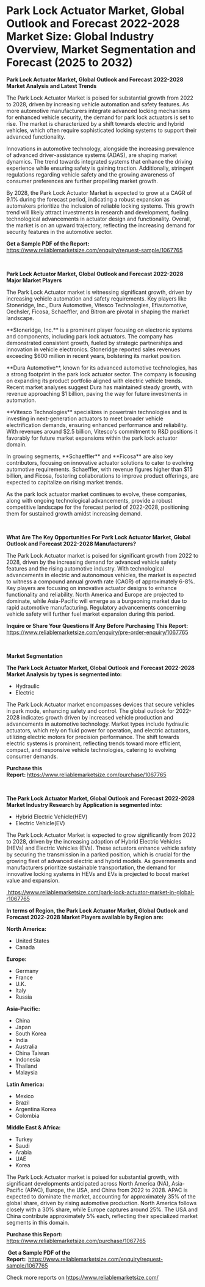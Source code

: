 <p><h1>Park Lock Actuator Market, Global Outlook and Forecast 2022-2028 Market Size: Global Industry Overview, Market Segmentation and Forecast (2025 to 2032)</h1></p><p><strong>Park Lock Actuator Market, Global Outlook and Forecast 2022-2028 Market Analysis and Latest Trends</strong></p>
<p><p>The Park Lock Actuator Market is poised for substantial growth from 2022 to 2028, driven by increasing vehicle automation and safety features. As more automotive manufacturers integrate advanced locking mechanisms for enhanced vehicle security, the demand for park lock actuators is set to rise. The market is characterized by a shift towards electric and hybrid vehicles, which often require sophisticated locking systems to support their advanced functionality. </p><p>Innovations in automotive technology, alongside the increasing prevalence of advanced driver-assistance systems (ADAS), are shaping market dynamics. The trend towards integrated systems that enhance the driving experience while ensuring safety is gaining traction. Additionally, stringent regulations regarding vehicle safety and the growing awareness of consumer preferences are further propelling market growth. </p><p>By 2028, the Park Lock Actuator Market is expected to grow at a CAGR of 9.1% during the forecast period, indicating a robust expansion as automakers prioritize the inclusion of reliable locking systems. This growth trend will likely attract investments in research and development, fueling technological advancements in actuator design and functionality. Overall, the market is on an upward trajectory, reflecting the increasing demand for security features in the automotive sector.</p></p>
<p><strong>Get a Sample PDF of the Report:&nbsp;</strong> <a href="https://www.reliablemarketsize.com/enquiry/request-sample/1067765?utm_campaign=2778&utm_medium=2&utm_source=Github&utm_content=ia&utm_term=21032025&utm_id=park-lock-actuator-market-global-outlook-and-forecast-2022-2028">https://www.reliablemarketsize.com/enquiry/request-sample/1067765</a></p>
<p>&nbsp;</p>
<p><strong>Park Lock Actuator Market, Global Outlook and Forecast 2022-2028 Major Market Players</strong></p>
<p><p>The Park Lock Actuator market is witnessing significant growth, driven by increasing vehicle automation and safety requirements. Key players like Stoneridge, Inc., Dura Automotive, Vitesco Technologies, Efiautomotive, Oechsler, Ficosa, Schaeffler, and Bitron are pivotal in shaping the market landscape.</p><p>**Stoneridge, Inc.** is a prominent player focusing on electronic systems and components, including park lock actuators. The company has demonstrated consistent growth, fueled by strategic partnerships and innovation in vehicle electronics. Stoneridge reported sales revenues exceeding $600 million in recent years, bolstering its market position.</p><p>**Dura Automotive**, known for its advanced automotive technologies, has a strong footprint in the park lock actuator sector. The company is focusing on expanding its product portfolio aligned with electric vehicle trends. Recent market analyses suggest Dura has maintained steady growth, with revenue approaching $1 billion, paving the way for future investments in automation.</p><p>**Vitesco Technologies** specializes in powertrain technologies and is investing in next-generation actuators to meet broader vehicle electrification demands, ensuring enhanced performance and reliability. With revenues around $2.5 billion, Vitesco's commitment to R&D positions it favorably for future market expansions within the park lock actuator domain.</p><p>In growing segments, **Schaeffler** and **Ficosa** are also key contributors, focusing on innovative actuator solutions to cater to evolving automotive requirements. Schaeffler, with revenue figures higher than $15 billion, and Ficosa, fostering collaborations to improve product offerings, are expected to capitalize on rising market trends.</p><p>As the park lock actuator market continues to evolve, these companies, along with ongoing technological advancements, provide a robust competitive landscape for the forecast period of 2022-2028, positioning them for sustained growth amidst increasing demand.</p></p>
<p>&nbsp;</p>
<p><strong>What Are The Key Opportunities For Park Lock Actuator Market, Global Outlook and Forecast 2022-2028 Manufacturers?</strong></p>
<p><p>The Park Lock Actuator market is poised for significant growth from 2022 to 2028, driven by the increasing demand for advanced vehicle safety features and the rising automotive industry. With technological advancements in electric and autonomous vehicles, the market is expected to witness a compound annual growth rate (CAGR) of approximately 6-8%. Key players are focusing on innovative actuator designs to enhance functionality and reliability. North America and Europe are projected to dominate, while Asia-Pacific will emerge as a burgeoning market due to rapid automotive manufacturing. Regulatory advancements concerning vehicle safety will further fuel market expansion during this period.</p></p>
<p><strong>Inquire or Share Your Questions If Any Before Purchasing This Report:</strong> <a href="https://www.reliablemarketsize.com/enquiry/pre-order-enquiry/1067765?utm_campaign=2778&utm_medium=2&utm_source=Github&utm_content=ia&utm_term=21032025&utm_id=park-lock-actuator-market-global-outlook-and-forecast-2022-2028">https://www.reliablemarketsize.com/enquiry/pre-order-enquiry/1067765</a></p>
<p>&nbsp;</p>
<p><strong>Market Segmentation</strong></p>
<p><strong>The Park Lock Actuator Market, Global Outlook and Forecast 2022-2028 Market Analysis by types is segmented into:</strong></p>
<p><ul><li>Hydraulic</li><li>Electric</li></ul></p>
<p><p>The Park Lock Actuator market encompasses devices that secure vehicles in park mode, enhancing safety and control. The global outlook for 2022-2028 indicates growth driven by increased vehicle production and advancements in automotive technology. Market types include hydraulic actuators, which rely on fluid power for operation, and electric actuators, utilizing electric motors for precision performance. The shift towards electric systems is prominent, reflecting trends toward more efficient, compact, and responsive vehicle technologies, catering to evolving consumer demands.</p></p>
<p><strong>Purchase this Report:&nbsp;</strong><a href="https://www.reliablemarketsize.com/purchase/1067765?utm_campaign=2778&utm_medium=2&utm_source=Github&utm_content=ia&utm_term=21032025&utm_id=park-lock-actuator-market-global-outlook-and-forecast-2022-2028">https://www.reliablemarketsize.com/purchase/1067765</a></p>
<p>&nbsp;</p>
<p><strong>The Park Lock Actuator Market, Global Outlook and Forecast 2022-2028 Market Industry Research by Application is segmented into:</strong></p>
<p><ul><li>Hybrid Electric Vehicle(HEV)</li><li>Electric Vehicle(EV)</li></ul></p>
<p><p>The Park Lock Actuator Market is expected to grow significantly from 2022 to 2028, driven by the increasing adoption of Hybrid Electric Vehicles (HEVs) and Electric Vehicles (EVs). These actuators enhance vehicle safety by securing the transmission in a parked position, which is crucial for the growing fleet of advanced electric and hybrid models. As governments and manufacturers prioritize sustainable transportation, the demand for innovative locking systems in HEVs and EVs is projected to boost market value and expansion.</p></p>
<p><a href="https://www.reliablemarketsize.com/park-lock-actuator-market-in-global-r1067765?utm_campaign=2778&utm_medium=2&utm_source=Github&utm_content=ia&utm_term=21032025&utm_id=park-lock-actuator-market-global-outlook-and-forecast-2022-2028">&nbsp;https://www.reliablemarketsize.com/park-lock-actuator-market-in-global-r1067765</a></p>
<p><strong>In terms of Region, the Park Lock Actuator Market, Global Outlook and Forecast 2022-2028 Market Players available by Region are:</strong></p>
<p>
    <p> <strong> North America: </strong>
        <ul>
            <li>United States</li>
            <li>Canada</li>
        </ul>
        </p> 
    <p> <strong> Europe: </strong>
        <ul>
            <li>Germany</li>
            <li>France</li>
            <li>U.K.</li>
            <li>Italy</li>
            <li>Russia</li>
        </ul>
        </p> 
    <p> <strong> Asia-Pacific: </strong>
        <ul>
            <li>China</li>
            <li>Japan</li>
            <li>South Korea</li>
            <li>India</li>
            <li>Australia</li>
            <li>China Taiwan</li>
            <li>Indonesia</li>
            <li>Thailand</li>
            <li>Malaysia</li>
        </ul>
        </p> 
    <p> <strong> Latin America: </strong>
        <ul>
            <li>Mexico</li>
            <li>Brazil</li>
            <li>Argentina Korea</li>
            <li>Colombia</li>
        </ul>
        </p> 
    <p> <strong> Middle East & Africa: </strong>
        <ul>
            <li>Turkey</li>
            <li>Saudi</li>
            <li>Arabia</li>
            <li>UAE</li>
            <li>Korea</li>
        </ul>
    </p>
    </p>
<p><p>The Park Lock Actuator market is poised for substantial growth, with significant developments anticipated across North America (NA), Asia-Pacific (APAC), Europe, the USA, and China from 2022 to 2028. APAC is expected to dominate the market, accounting for approximately 35% of the global share, driven by rising automotive production. North America follows closely with a 30% share, while Europe captures around 25%. The USA and China contribute approximately 5% each, reflecting their specialized market segments in this domain.</p></p>
<p><strong>Purchase this Report: </strong><a href="https://www.reliablemarketsize.com/purchase/1067765?utm_campaign=2778&utm_medium=2&utm_source=Github&utm_content=ia&utm_term=21032025&utm_id=park-lock-actuator-market-global-outlook-and-forecast-2022-2028">https://www.reliablemarketsize.com/purchase/1067765</a></p>
<p>&nbsp;<strong>Get a Sample PDF of the Report:&nbsp;&nbsp;</strong><a href="https://www.reliablemarketsize.com/enquiry/request-sample/1067765?utm_campaign=2778&utm_medium=2&utm_source=Github&utm_content=ia&utm_term=21032025&utm_id=park-lock-actuator-market-global-outlook-and-forecast-2022-2028">https://www.reliablemarketsize.com/enquiry/request-sample/1067765</a></p>
<p><strong></strong></p>
<p>Check more reports on <a href="https://www.reliablemarketsize.com/?utm_campaign=2778&utm_medium=2&utm_source=Github&utm_content=ia&utm_term=21032025&utm_id=park-lock-actuator-market-global-outlook-and-forecast-2022-2028">https://www.reliablemarketsize.com/</a></p>